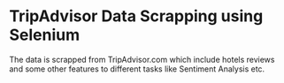 # TripAdvisor Data Scrapping using Selenium

The data is scrapped from TripAdvisor.com which include hotels reviews and some other features to different tasks like Sentiment Analysis etc.
